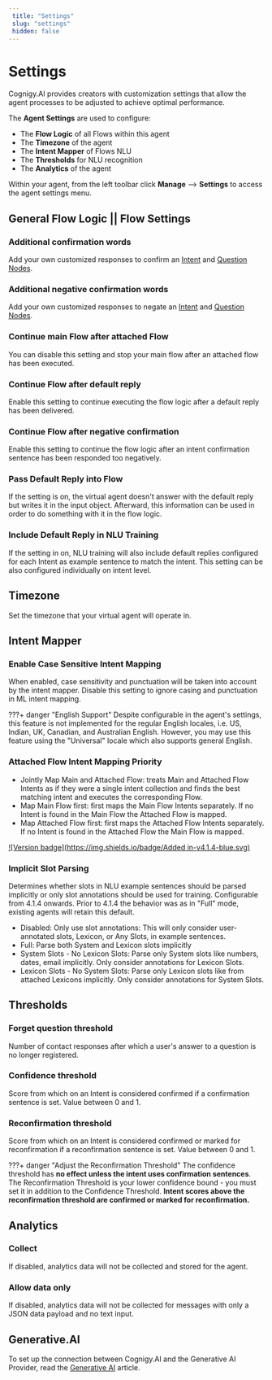 ```yaml
---
 title: "Settings" 
 slug: "settings" 
 hidden: false 
---
```

# Settings

Cognigy.AI provides creators with customization settings that allow the agent processes to be adjusted to achieve optimal performance.

The **Agent Settings** are used to configure:

- The **Flow Logic** of all Flows within this agent
- The **Timezone** of the agent
- The **Intent Mapper** of Flows NLU
- The **Thresholds** for NLU recognition
- The **Analytics** of the agent

Within your agent, from the left toolbar click **Manage** --> **Settings** to access the agent settings menu.

## General Flow Logic || Flow Settings
<div class="divider"></div>

### Additional confirmation words

Add your own customized responses to confirm an [Intent]({{config.site_url}}ai/nlu/nlu-overview/ml-intents/) and [Question Nodes]({{config.site_url}}ai/flow-nodes/flow-nodes-overview/#question).

### Additional negative confirmation words 

Add your own customized responses to negate an [Intent]({{config.site_url}}ai/nlu/nlu-overview/ml-intents/) and [Question Nodes]({{config.site_url}}ai/flow-nodes/flow-nodes-overview/#question).

### Continue **main** Flow after attached Flow

You can disable this setting and stop your main flow after an attached flow has been executed.

### Continue Flow after default reply

Enable this setting to continue executing the flow logic after a default reply has been delivered.

### Continue Flow after negative confirmation

Enable this setting to continue the flow logic after an intent confirmation sentence has been responded too negatively.

### Pass Default Reply into Flow

If the setting is on, the virtual agent doesn't answer with the default reply but writes it in the input object. Afterward, this information can be used in order to do something with it in the flow logic. 

### Include Default Reply in NLU Training

If the setting in on, NLU training will also include default replies configured for each Intent as example sentence to match the intent. This setting can be also configured individually on intent level.

## Timezone
<div class="divider"></div>

Set the timezone that your virtual agent will operate in.

## Intent Mapper
<div class="divider"></div>

### Enable Case Sensitive Intent Mapping

When enabled, case sensitivity and punctuation will be taken into account by the intent mapper. Disable this setting to ignore casing and punctuation in ML intent mapping.

???+ danger "English Support"
    Despite configurable in the agent's settings, this feature is not implemented for the regular English locales, i.e. US, Indian, UK, Canadian, and Australian English. However, you may use this feature using the "Universal" locale which also supports general English.

### Attached Flow Intent Mapping Priority
- Jointly Map Main and Attached Flow: treats Main and Attached Flow Intents as if they were a single intent collection and finds the best matching intent and executes the corresponding Flow.
- Map Main Flow first: first maps the Main Flow Intents separately. If no Intent is found in the Main Flow the Attached Flow is mapped.
- Map Attached Flow first: first maps the Attached Flow Intents separately. If no Intent is found in the Attached Flow the Main Flow is mapped.


[![Version badge](https://img.shields.io/badge/Added in-v4.1.4-blue.svg)]({{config.site_url}})

### Implicit Slot Parsing
Determines whether slots in NLU example sentences should be parsed implicitly or only slot annotations should be used for training. Configurable from 4.1.4 onwards. Prior to 4.1.4 the behavior was as in "Full" mode, existing agents will retain this default.

- Disabled: Only use slot annotations: This will only consider user-annotated slots, Lexicon, or Any Slots, in example sentences.
- Full: Parse both System and Lexicon slots implicitly
- System Slots - No Lexicon Slots: Parse only System slots like numbers, dates, email implicitly. Only consider annotations for Lexicon Slots.
- Lexicon Slots - No System Slots: Parse only Lexicon slots like from attached Lexicons implicitly. Only consider annotations for System Slots.

## Thresholds
<div class="divider"></div>

### Forget question threshold

Number of contact responses after which a user's answer to a question is no longer registered.

### Confidence threshold

Score from which on an Intent is considered confirmed if a confirmation sentence is set. Value between 0 and 1.

### Reconfirmation threshold

Score from which on an Intent is considered confirmed or marked for reconfirmation if a reconfirmation sentence is set. Value between 0 and 1.

???+ danger "Adjust the Reconfirmation Threshold"
    The confidence threshold has **no effect unless the intent uses confirmation sentences**.
    The Reconfirmation Threshold is your lower confidence bound - you must set it in addition to the Confidence Threshold. **Intent scores above the reconfirmation threshold are confirmed or marked for reconfirmation.**

## Analytics
<div class="divider"></div>

### Collect

If disabled, analytics data will not be collected and stored for the agent.

### Allow data only

If disabled, analytics data will not be collected for messages with only a JSON data payload and no text input.

## Generative.AI

To set up the connection between Cognigy.AI and the Generative AI Provider, read the [Generative AI](../../generative-ai.md#prerequisites) article.

